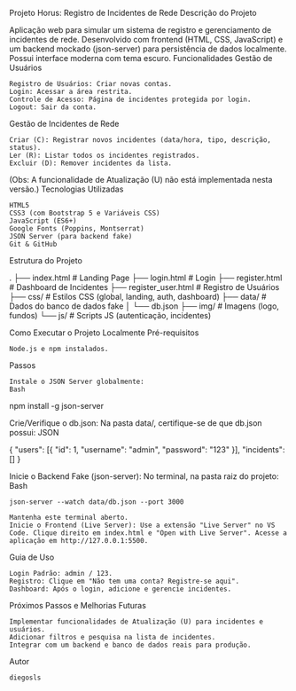 Projeto Horus: Registro de Incidentes de Rede
Descrição do Projeto

Aplicação web para simular um sistema de registro e gerenciamento de incidentes de rede. Desenvolvido com frontend (HTML, CSS, JavaScript) e um backend mockado (json-server) para persistência de dados localmente. Possui interface moderna com tema escuro.
Funcionalidades
Gestão de Usuários

    Registro de Usuários: Criar novas contas.
    Login: Acessar a área restrita.
    Controle de Acesso: Página de incidentes protegida por login.
    Logout: Sair da conta.

Gestão de Incidentes de Rede

    Criar (C): Registrar novos incidentes (data/hora, tipo, descrição, status).
    Ler (R): Listar todos os incidentes registrados.
    Excluir (D): Remover incidentes da lista.

(Obs: A funcionalidade de Atualização (U) não está implementada nesta versão.)
Tecnologias Utilizadas

    HTML5
    CSS3 (com Bootstrap 5 e Variáveis CSS)
    JavaScript (ES6+)
    Google Fonts (Poppins, Montserrat)
    JSON Server (para backend fake)
    Git & GitHub

Estrutura do Projeto

.
├── index.html              # Landing Page
├── login.html              # Login
├── register.html           # Dashboard de Incidentes
├── register_user.html      # Registro de Usuários
├── css/                    # Estilos CSS (global, landing, auth, dashboard)
├── data/                   # Dados do banco de dados fake
│   └── db.json
├── img/                    # Imagens (logo, fundos)
└── js/                     # Scripts JS (autenticação, incidentes)

Como Executar o Projeto Localmente
Pré-requisitos

    Node.js e npm instalados.

Passos

    Instale o JSON Server globalmente:
    Bash

npm install -g json-server

Crie/Verifique o db.json: Na pasta data/, certifique-se de que db.json possui:
JSON

{ "users": [{ "id": 1, "username": "admin", "password": "123" }], "incidents": [] }

Inicie o Backend Fake (json-server): No terminal, na pasta raiz do projeto:
Bash

    json-server --watch data/db.json --port 3000

    Mantenha este terminal aberto.
    Inicie o Frontend (Live Server): Use a extensão "Live Server" no VS Code. Clique direito em index.html e "Open with Live Server". Acesse a aplicação em http://127.0.0.1:5500.

Guia de Uso

    Login Padrão: admin / 123.
    Registro: Clique em "Não tem uma conta? Registre-se aqui".
    Dashboard: Após o login, adicione e gerencie incidentes.

Próximos Passos e Melhorias Futuras

    Implementar funcionalidades de Atualização (U) para incidentes e usuários.
    Adicionar filtros e pesquisa na lista de incidentes.
    Integrar com um backend e banco de dados reais para produção.

Autor

    diegosls

